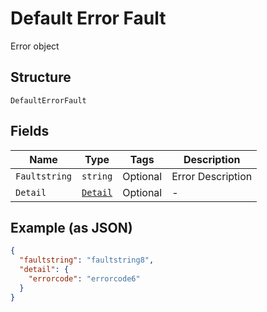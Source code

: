 
# Default Error Fault

Error object

## Structure

`DefaultErrorFault`

## Fields

| Name | Type | Tags | Description |
|  --- | --- | --- | --- |
| `Faultstring` | `string` | Optional | Error Description |
| `Detail` | [`Detail`](../../doc/models/detail.md) | Optional | - |

## Example (as JSON)

```json
{
  "faultstring": "faultstring8",
  "detail": {
    "errorcode": "errorcode6"
  }
}
```

